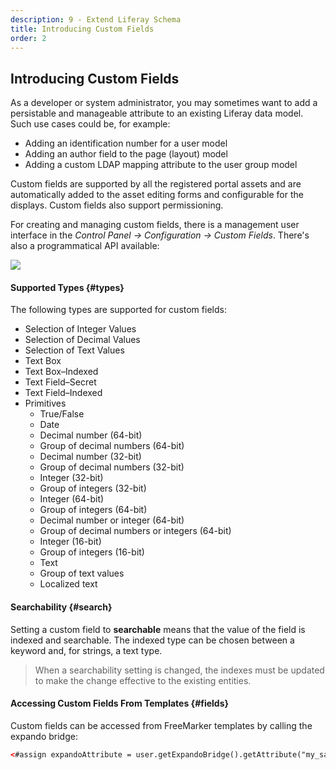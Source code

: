 ```yaml
---
description: 9 - Extend Liferay Schema
title: Introducing Custom Fields
order: 2
---
```


## Introducing Custom Fields

As a developer or system administrator, you may sometimes want to add a persistable and manageable attribute to an existing Liferay data model. Such use cases could be, for example:

* Adding an identification number for a user model
* Adding an author field to the page (layout) model 
* Adding a custom LDAP mapping attribute to the user group model

Custom fields are supported by all the registered portal assets and are automatically added to the asset editing forms and configurable for the displays. Custom fields also support permissioning.

For creating and managing custom fields, there is a management user interface in the *Control Panel → Configuration → Custom Fields*. There's also a programmatical API available:

<img src="../images/custom-fields.png" style="max-width: 100%;"/>

#### Supported Types {#types}

The following types are supported for custom fields:

* Selection of Integer Values
* Selection of Decimal Values
* Selection of Text Values
* Text Box
* Text Box–Indexed
* Text Field–Secret
* Text Field–Indexed
* Primitives
	* True/False
	* Date
	* Decimal number (64-bit)
	* Group of decimal numbers (64-bit)
	* Decimal number (32-bit)
	* Group of decimal numbers (32-bit)
	* Integer (32-bit)
	* Group of integers (32-bit)
	* Integer (64-bit)
	* Group of integers (64-bit)
	* Decimal number or integer (64-bit)
	* Group of decimal numbers or integers (64-bit)
	* Integer (16-bit)
	* Group of integers (16-bit)
	* Text
	* Group of text values
	* Localized text

#### Searchability {#search}

Setting a custom field to __searchable__ means that the value of the field is indexed and searchable. The indexed type can be chosen between a keyword and, for strings, a text type.

> When a searchability setting is changed, the indexes must be updated to make the change effective to the existing entities.

#### Accessing Custom Fields From Templates {#fields}

Custom fields can be accessed from FreeMarker templates by calling the expando bridge:

```xml
<#assign expandoAttribute = user.getExpandoBridge().getAttribute("my_sample_field") />
```
